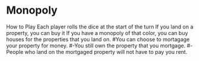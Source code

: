 # Monopoly
How to Play
Each player rolls the dice at the start of the turn
If you land on a property, you can buy it
If you have a monopoly of that color, you can buy houses for the properties that you land on.
#You can choose to mortagage your property for money.
#-You still own the property that you mortgage.
#-People who land on the mortgaged property will not have to pay you rent.
